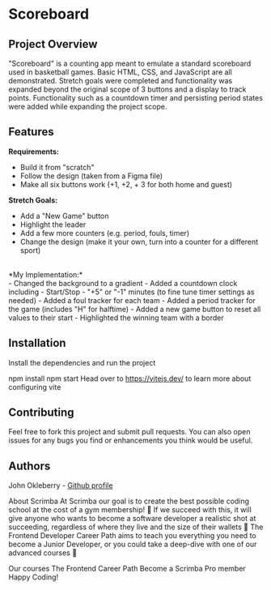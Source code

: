 # Scoreboard

## Project Overview 
"Scoreboard" is a counting app meant to emulate a standard scoreboard used in basketball games. Basic HTML, CSS, and JavaScript are all demonstrated. Stretch goals were completed and functionality was expanded beyond the original scope of 3 buttons and a display to track points. Functionality such as a countdown timer and persisting period states were added while expanding the project scope.


## Features

__Requirements:__ <br>
- Build it from "scratch"
- Follow the design (taken from a Figma file)
- Make all six buttons work (+1, +2, + 3 for both home and guest)

__Stretch Goals:__ <br>

- Add a "New Game" button
- Highlight the leader
- Add a few more counters (e.g. period, fouls, timer)
- Change the design (make it your own, turn into a counter for a different sport)
<br>
*My Implementation:* <br>
- Changed the background to a gradient
- Added a countdown clock including
    - Start/Stop
    - "+5" or "-1" minutes (to fine tune timer settings as needed)
- Added a foul tracker for each team
- Added a period tracker for the game (includes "H" for halftime)
- Added a new game button to reset all values to their start
- Highlighted the winning team with a border

## Installation
Install the dependencies and run the project

npm install
npm start
Head over to https://vitejs.dev/ to learn more about configuring vite

## Contributing
Feel free to fork this project and submit pull requests. You can also open issues for any bugs you find or enhancements you think would be useful.

## Authors
John Okleberry - [Github profile](https://github.com/John-Okleberry)

About Scrimba
At Scrimba our goal is to create the best possible coding school at the cost of a gym membership! 💜 If we succeed with this, it will give anyone who wants to become a software developer a realistic shot at succeeding, regardless of where they live and the size of their wallets 🎉 The Frontend Developer Career Path aims to teach you everything you need to become a Junior Developer, or you could take a deep-dive with one of our advanced courses 🚀

Our courses
The Frontend Career Path
Become a Scrimba Pro member
Happy Coding!